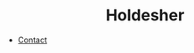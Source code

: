 <h1 align="center">Holdesher</h1>

- [Contact](mailto:holdesher@ro.ru)

<!--
Сообщество объединяет разработчиков с разным опытом и специализацией для совместной реализации проектов, вклада в open-source инициативы, а также создания инновационных решений. Мы сосредоточены на разработке приложений и сервисов, направленных на упрощение и оптимизацию обработки данных, интеграцию с внешними системами и API, а также тестирование и реализацию бизнес-идей под различные архитектурные решения.

Мы создаем решения, которые помогают автоматизировать процессы, оптимизировать работу с данными и обеспечивать эффективную интеграцию с внешними системами и API. Наши проекты охватывают широкий спектр задач — от базовых утилит до сложных корпоративных решений.

В рамках сообщества мы исследуем и тестируем новые бизнес-идеи, превращая их в работающие прототипы или готовые продукты. Особое внимание уделяется гибкости архитектурных решений, чтобы адаптировать их под меняющиеся требования и условия.

Наше сообщество открыто для всех, кто хочет развиваться, делиться знаниями и вносить свой вклад в создание технологий будущего.
-->
